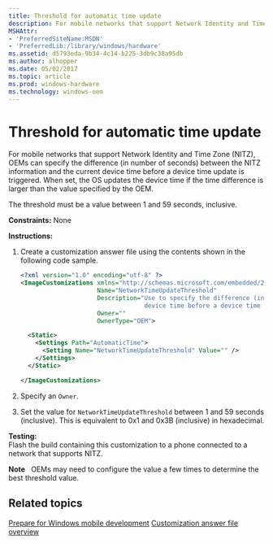 ```yaml
---
title: Threshold for automatic time update
description: For mobile networks that support Network Identity and Time Zone (NITZ), OEMs can specify the difference (in number of seconds) between the NITZ information and the current device time before a device time update is triggered.
MSHAttr:
- 'PreferredSiteName:MSDN'
- 'PreferredLib:/library/windows/hardware'
ms.assetid: d5793eda-9b34-4c14-b225-3db9c38a95db
ms.author: alhopper
ms.date: 05/02/2017
ms.topic: article
ms.prod: windows-hardware
ms.technology: windows-oem
---
```


# Threshold for automatic time update


For mobile networks that support Network Identity and Time Zone (NITZ), OEMs can specify the difference (in number of seconds) between the NITZ information and the current device time before a device time update is triggered. When set, the OS updates the device time if the time difference is larger than the value specified by the OEM.

The threshold must be a value between 1 and 59 seconds, inclusive.

<a href="" id="constraints---none"></a>**Constraints:** None  

<a href="" id="instructions-"></a>**Instructions:**  
1.  Create a customization answer file using the contents shown in the following code sample.

    ```XML
    <?xml version="1.0" encoding="utf-8" ?>  
    <ImageCustomizations xmlns="http://schemas.microsoft.com/embedded/2004/10/ImageUpdate"  
                         Name="NetworkTimeUpdateThreshold"  
                         Description="Use to specify the difference (in seconds) between the NITZ information and the current 
                                      device time before a device time update is triggered."  
                         Owner=""  
                         OwnerType="OEM"> 

      <Static>  
        <Settings Path="AutomaticTime">  
          <Setting Name="NetworkTimeUpdateThreshold" Value="" />   
        </Settings>  
      </Static>

    </ImageCustomizations>
    ```

2.  Specify an `Owner`.

3.  Set the value for `NetworkTimeUpdateThreshold` between 1 and 59 seconds (inclusive). This is equivalent to 0x1 and 0x3B (inclusive) in hexadecimal.

<a href="" id="testing-"></a>**Testing:**  
Flash the build containing this customization to a phone connected to a network that supports NITZ.

**Note**  
OEMs may need to configure the value a few times to determine the best threshold value.

## Related topics

[Prepare for Windows mobile development](https://docs.microsoft.com/en-us/windows-hardware/manufacture/mobile/preparing-for-windows-mobile-development)
[Customization answer file overview](https://docs.microsoft.com/en-us/windows-hardware/customize/mobile/mcsf/customization-answer-file)